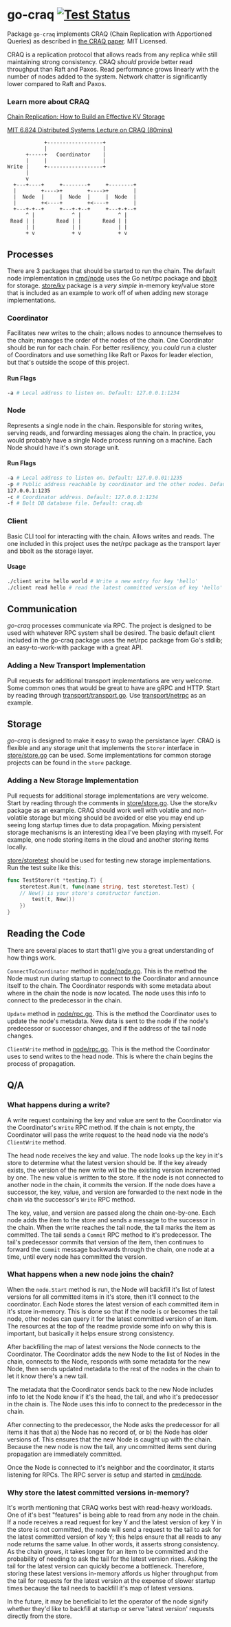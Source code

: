 # go-craq [![Test Status](https://github.com/despreston/go-craq/workflows/Test/badge.svg)](https://github.com/despreston/go-craq/actions)

Package `go-craq` implements CRAQ (Chain Replication with Apportioned Queries)
as described in [the CRAQ paper](https://pdos.csail.mit.edu/6.824/papers/craq.pdf). MIT Licensed.

CRAQ is a replication protocol that allows reads from any replica while still
maintaining strong consistency. CRAQ _should_ provide better read throughput
than Raft and Paxos. Read performance grows linearly with the number of nodes
added to the system. Network chatter is significantly lower compared to Raft and
Paxos.

### Learn more about CRAQ
[Chain Replication: How to Build an Effective KV Storage](https://medium.com/coinmonks/chain-replication-how-to-build-an-effective-kv-storage-part-1-2-b0ce10d5afc3)

[MIT 6.824 Distributed Systems Lecture on CRAQ (80mins)](http://nil.csail.mit.edu/6.824/2020/video/9.html)

```
            +------------------+
            |                  |
      +-----+   Coordinator    |
      |     |                  |
Write |     +------------------+
      |
      v
  +---+----+     +--------+     +--------+
  |        +---->+        +---->+        |
  |  Node  |     |  Node  |     |  Node  |
  |        +<----+        +<----+        |
  +---+-+--+     +---+-+--+     +---+-+--+
      ^ |            ^ |            ^ |
 Read | |       Read | |       Read | |
      | |            | |            | |
      + v            + v            + v
```

## Processes
There are 3 packages that should be started to run the chain. The default node
implementation in [cmd/node](cmd/node) uses the Go net/rpc package and
[bbolt](go.etcd.io/bbolt) for storage. [store/kv](store/kv) package is a
_very simple_ in-memory key/value store that is included as an example to work
off of when adding new storage implementations.

### Coordinator
Facilitates new writes to the chain; allows nodes to announce themselves to the
chain; manages the order of the nodes of the chain. One Coordinator should be
run for each chain. For better resiliency, you _could_ run a cluster of
Coordinators and use something like Raft or Paxos for leader election, but
that's outside the scope of this project.

#### Run Flags
```sh
-a # Local address to listen on. Default: 127.0.0.1:1234
```

### Node
Represents a single node in the chain. Responsible for storing writes, serving
reads, and forwarding messages along the chain. In practice, you would probably
have a single Node process running on a machine. Each Node should have it's own
storage unit.

#### Run Flags
```sh
-a # Local address to listen on. Default: 127.0.0.01:1235
-p # Public address reachable by coordinator and the other nodes. Default:
127.0.0.1:1235
-c # Coordinator address. Default: 127.0.0.1:1234
-f # Bolt DB database file. Default: craq.db
```

### Client
Basic CLI tool for interacting with the chain. Allows writes and reads. The one
included in this project uses the net/rpc package as the transport layer and
bbolt as the storage layer.

#### Usage
```sh
./client write hello world # Write a new entry for key 'hello'
./client read hello # read the latest committed version of key 'hello'
```

## Communication
_go-craq_ processes communicate via RPC. The project is designed to be used with
whatever RPC system shall be desired. The basic default client included in the
go-craq package uses the net/rpc package from Go's stdlib; an easy-to-work-with
package with a great API.

### Adding a New Transport Implementation
Pull requests for additional transport implementations are very welcome. Some
common ones that would be great to have are gRPC and HTTP. Start by reading
through [transport/transport.go](transport/transport.go). Use
[transport/netrpc](transport/netrpc) as an example.

## Storage
_go-craq_ is designed to make it easy to swap the persistance layer. CRAQ is
flexible and any storage unit that implements the `Storer` interface in
[store/store.go](store/store.go) can be used. Some implementations for common
storage projects can be found in the `store` package.

### Adding a New Storage Implementation
Pull requests for additional storage implementations are very welcome. Start by
reading through the comments in [store/store.go](store/store.go). Use the
store/kv package as an example. CRAQ should work well with volatile and
non-volatile storage but mixing should be avoided or else you may end up seeing
long startup times due to data propagation. Mixing persistent storage mechanisms
is an interesting idea I've been playing with myself. For example, one node
storing items in the cloud and another storing items locally.

[store/storetest](store/storetest) should be used for testing new storage
implementations. Run the test suite like this:
```go
func TestStorer(t *testing.T) {
	storetest.Run(t, func(name string, test storetest.Test) {
    // New() is your store's constructor function.
		test(t, New())
	})
}
```

## Reading the Code
There are several places to start that'll give you a great understanding of how
things work.

`ConnectToCoordinator` method in [node/node.go](node/node.go). This is the
method the Node must run during startup to connect to the Coordinator and
announce itself to the chain. The Coordinator responds with some metadata about
where in the chain the node is now located. The node uses this info to connect
to the predecessor in the chain.

`Update` method in [node/rpc.go](node/rpc.go). This is the method the
Coordinator uses to update the node's metadata. New data is sent to the node if
the node's predecessor or successor changes, and if the address of the tail node
changes.

`ClientWrite` method in [node/rpc.go](node/rpc.go). This is the method the
Coordinator uses to send writes to the head node. This is where the chain begins
the process of propagation.

## Q/A
### What happens during a write?
A write request containing the key and value are sent to the Coordinator via the
Coordinator's `Write` RPC method. If the chain is not empty, the Coordinator
will pass the write request to the head node via the node's `ClientWrite`
method.

The head node receives the key and value. The node looks up the key in it's
store to determine what the latest version should be. If the key already exists,
the version of the new write will be the existing version incremented by one.
The new value is written to the store. If the node is not connected to another
node in the chain, it commits the version. If the node does have a successor,
the key, value, and version are forwarded to the next node in the chain via the
successor's `Write` RPC method.

The key, value, and version are passed along the chain one-by-one. Each node
adds the item to the store and sends a message to the successor in the chain.
When the write reaches the tail node, the tail marks the item as committed. The
tail sends a `Commit` RPC method to it's predecessor. The tail's predecessor
commits that version of the item, then continues to forward the `Commit` message
backwards through the chain, one node at a time, until every node has committed
the version.

### What happens when a new node joins the chain?
When the `node.Start` method is run, the Node will backfill it's list of latest
versions for all committed items in it's store, then it'll connect to the
coordinator. Each Node stores the latest version of each committed item in it's
store in-memory. This is done so that if the node is or becomes the tail node,
other nodes can query it for the latest committed version of an item. The
resources at the top of the readme provide some info on why this is important,
but basically it helps ensure strong consistency.

After backfilling the map of latest versions the Node connects to the
Coordinator. The Coordinator adds the new Node to the list of Nodes in the
chain, connects to the Node, responds with some metadata for the new Node, then
sends updated metadata to the rest of the nodes in the chain to let it know
there's a new tail.

The metadata that the Coordinator sends back to the new Node includes info to
let the Node know if it's the head, the tail, and who it's predecessor in the
chain is. The Node uses this info to connect to the predecessor in the chain.

After connecting to the predecessor, the Node asks the predecessor for all items
it has that a) the Node has no record of, or b) the Node has older versions of.
This ensures that the new Node is caught up with the chain. Because the new node
is now the tail, any uncommitted items sent during propagation are immediately
committed.

Once the Node is connected to it's neighbor and the coordinator, it starts
listening for RPCs. The RPC server is setup and started in [cmd/node](cmd/node).

### Why store the latest committed versions in-memory?
It's worth mentioning that CRAQ works best with read-heavy workloads. One of
it's best "features" is being able to read from any node in the chain. If a node
receives a read request for key Y and the latest version of key Y in the store
is not committed, the node will send a request to the tail to ask for the latest
committed version of key Y; this helps ensure that all reads to any node returns
the same value. In other words, it asserts strong consistency. As the chain
grows, it takes longer for an item to be committed and the probability of
needing to ask the tail for the latest version rises. Asking the tail for the
latest version can quickly become a bottleneck. Therefore, storing these latest
versions in-memory affords us higher throughput from the tail for requests for
the latest version at the expense of slower startup times because the tail needs
to backfill it's map of latest versions.

In the future, it may be beneficial to let the operator of the node signify
whether they'd like to backfill at startup or serve 'latest version' requests
directly from the store.
